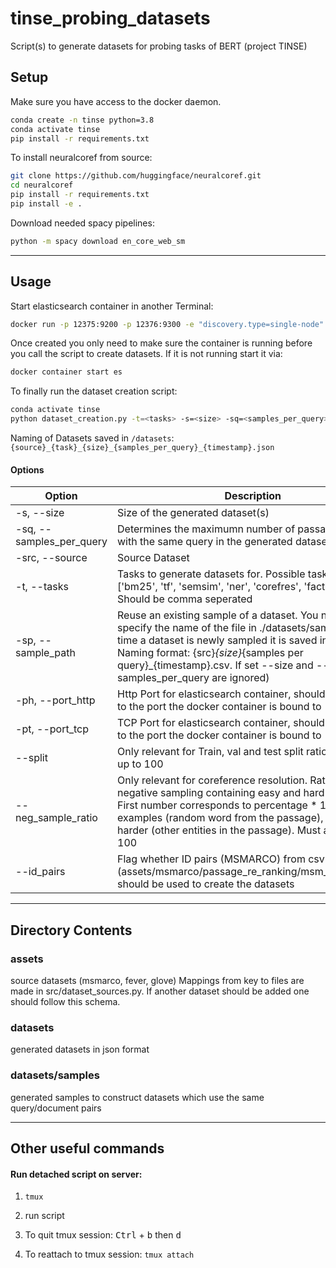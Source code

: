 # tinse_probing_datasets
Script(s) to generate datasets for probing tasks of BERT (project TINSE)


## Setup

Make sure you have access to the docker daemon.

```sh
conda create -n tinse python=3.8
conda activate tinse
pip install -r requirements.txt
```

To install neuralcoref from source:
```sh
git clone https://github.com/huggingface/neuralcoref.git
cd neuralcoref
pip install -r requirements.txt
pip install -e .
```

Download needed spacy pipelines:

```sh
python -m spacy download en_core_web_sm
```

***

## Usage
Start elasticsearch container in another Terminal:
```sh
docker run -p 12375:9200 -p 12376:9300 -e "discovery.type=single-node" --detach --name es -v esdata1:/usr/share/elasticsearch/data:rw  docker.elastic.co/elasticsearch/elasticsearch:7.16.2
```

Once created you only need to make sure the container is running before you call the script to create datasets.
If it is not running start it via:
```sh
docker container start es
```

To finally run the dataset creation script:
```sh
conda activate tinse
python dataset_creation.py -t=<tasks> -s=<size> -sq=<samples_per_query> ...
```

Naming of Datasets saved in ``/datasets``: ``{source}_{task}_{size}_{samples_per_query}_{timestamp}.json``


#### Options
| Option      | Description | Default  |
| ----------- | ----------- | ----------- |
| -s, --size      | Size of the generated dataset(s) | 10000|
| -sq, --samples_per_query  | Determines the maximumn number of passage samples with the same query in the generated dataset         |  5 |
| -src, --source   | Source Dataset  | msmarco |
| -t, --tasks   | Tasks to generate datasets for. Possible tasks are: ['bm25', 'tf', 'semsim', 'ner', 'corefres', 'factchecking']. Should be comma seperated  | bm25,semsim,ner,tf |
| -sp, --sample_path   | Reuse an existing sample of a dataset. You need to specify the name of the file in ./datasets/samples/. Every time a dataset is newly sampled it is saved in csv format. Naming format: {src}_{size}_{samples per query}_{timestamp}.csv. If set --size and --samples_per_query are ignored) | -|
| -ph, --port_http   | Http Port for elasticsearch container, should correspond to the port the docker container is bound to | 12375 |
| -pt, --port_tcp   | TCP Port for elasticsearch container, should correspond to the port the docker container is bound to | 12376 |
| --split   | Only relevant for  Train, val and test split ratio. Must add up to 100 | 70,15,15 |
| --neg_sample_ratio   | Only relevant for coreference resolution. Ratio of negative sampling containing easy and hard examples. First number corresponds to percentage * 100 of easy examples (random word from the passage), second for harder (other entities in the passage). Must add up to 100 | 50,50 |
| --id_pairs   | Flag whether ID pairs (MSMARCO) from csv (assets/msmarco/passage_re_ranking/msm_id_pairs.csv) should be used to create the datasets  | - |

***

## Directory Contents

### assets
source datasets (msmarco, fever, glove)
Mappings from key to files are made in src/dataset_sources.py.
If another dataset should be added one should follow this schema.

### datasets
generated datasets in json format

### datasets/samples
generated samples to construct datasets which use the same query/document pairs

***

## Other useful commands

#### Run detached script on server:

1. ```tmux```

2. run script

3. To quit tmux session: <kbd>Ctrl</kbd> + <kbd>b</kbd> then <kbd>d</kbd>

4. To reattach to tmux session: ```tmux attach```